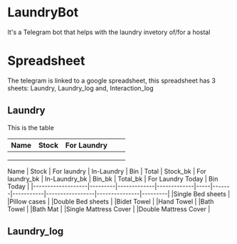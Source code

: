 # LaundryBot
It's a Telegram bot that helps with the laundry invetory of/for a hostal 

# Spreadsheet
The telegram is linked to a google spreadsheet, this spreadsheet has 3 sheets: Laundry, Laundry_log and, Interaction_log
## Laundry 
This is the table

| Name   | Stock  | For Laundry  |   |   |
|---|---|---|---|---|
|   |   |   |   |   |
|   |   |   |   |   |
|   |   |   |   |   |

Name	              | Stock   |	For laundry | In-Laundry  | Bin |	Total |	Stock_bk  |	For laundry_bk  |	In-Laundry_bk | Bin_bk  |	Total_bk  |	For Laundry Today | Bin Today |
|-------------------|---------|-------------|-------------|-----|-------|-----------|-----------------|---------------|---------|
|Single Bed sheets   |
|Pillow cases        |
|Double Bed sheets	  |
|Bidet Towel |
|Hand Towel	 |
|Bath Towel	 |
|Bath Mat	|
|Single Mattress Cover	|
|Double Mattress Cover	|
  
## Laundry_log 
